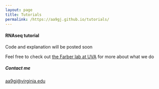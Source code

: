 ```yaml
---
layout: page
title: Tutorials
permalink: /https://aa9gj.github.io/tutorials/
---
```


#### RNAseq tutorial
Code and explanation will be posted soon

Feel free to check out [the Farber lab at UVA](https://www.farberlab.com/) for more about what we do

##### Contact me

[aa9gj@virginia.edu](mailto:aa9gj@virginia.edu)
